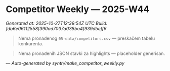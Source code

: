 # Competitor Weekly — 2025-W44

_Generated at: 2025-10-27T12:39:54Z UTC_
_Build: fdb6e06112558f390ad7037a038ba4f939dbeff6_

> Nema pronađenog `05-data/competitors.csv` — preskačem tabelu konkurenta.

> Nema pronađenih JSON stavki za highlights — placeholder generisan.

—
_Auto-generated by synth/make_competitor_weekly.py_